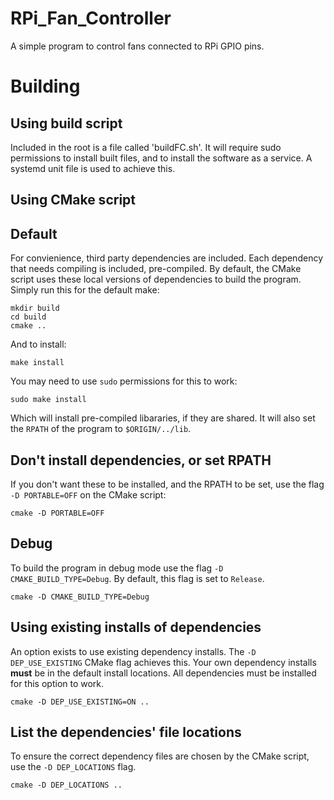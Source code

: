 # RPi_Fan_Controller
A simple program to control fans connected to RPi GPIO pins.

# Building
## Using build script
Included in the root is a file called 'buildFC.sh'. It will require sudo permissions to install built files, and to install the software as a service. A systemd unit file is used to achieve this.

## Using CMake script

## Default
For convienience, third party dependencies are included. Each dependency that needs compiling is included, pre-compiled. By default, the CMake script uses these local versions of dependencies to build the program. Simply run this for the default make:
```
mkdir build
cd build
cmake ..
```
And to install:
```
make install
```
You may need to use `sudo` permissions for this to work:
```
sudo make install
```
Which will install pre-compiled libararies, if they are shared. It will also set the `RPATH` of the program to `$ORIGIN/../lib`. 
## Don't install dependencies, or set RPATH
If you don't want these to be installed, and the RPATH to be set, use the flag `-D PORTABLE=OFF` on the CMake script:
```
cmake -D PORTABLE=OFF
```
## Debug
To build the program in debug mode use the flag `-D CMAKE_BUILD_TYPE=Debug`. By default, this flag is set to `Release`.
```
cmake -D CMAKE_BUILD_TYPE=Debug
```
## Using existing installs of dependencies
An option exists to use existing dependency installs. The `-D DEP_USE_EXISTING` CMake flag achieves this. Your own dependency installs **must** be in the default install locations. All dependencies must be installed for this option to work.
```
cmake -D DEP_USE_EXISTING=ON ..
```
## List the dependencies' file locations
To ensure the correct dependency files are chosen by the CMake script, use the `-D DEP_LOCATIONS` flag.
```
cmake -D DEP_LOCATIONS ..
```
